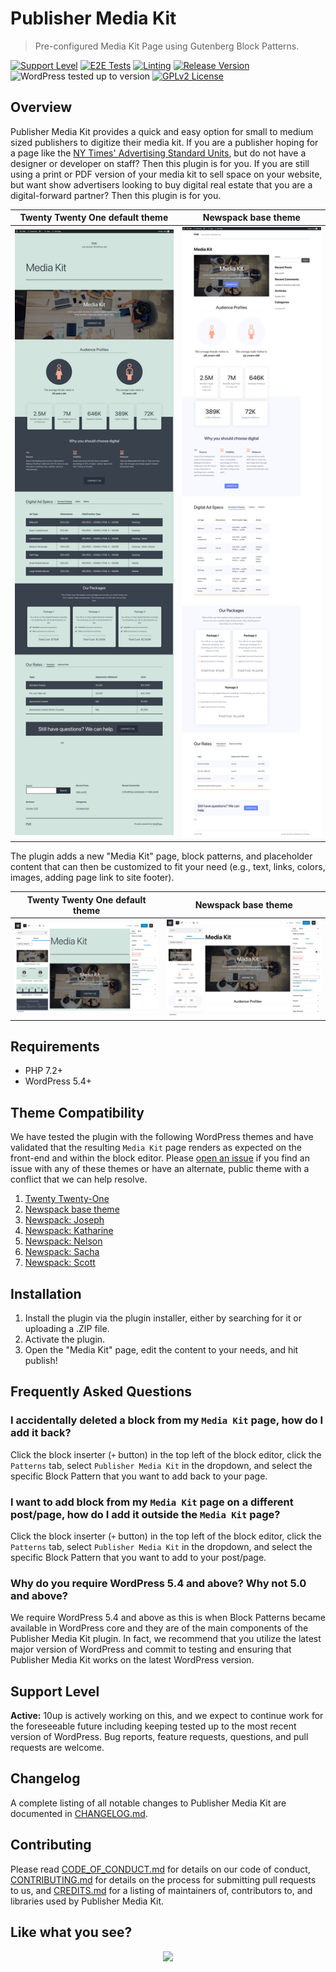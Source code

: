 # Publisher Media Kit

> Pre-configured Media Kit Page using Gutenberg Block Patterns.

[![Support Level](https://img.shields.io/badge/support-active-green.svg)](#support-level) [![E2E Tests](https://github.com/10up/publisher-media-kit/actions/workflows/cypress.yml/badge.svg)](https://github.com/10up/publisher-media-kit/actions/workflows/cypress.yml) [![Linting](https://github.com/10up/publisher-media-kit/actions/workflows/lint.yml/badge.svg)](https://github.com/10up/publisher-media-kit/actions/workflows/lint.yml) [![Release Version](https://img.shields.io/github/release/10up/publisher-media-kit.svg)](https://github.com/10up/publisher-media-kit/releases/latest) ![WordPress tested up to version](https://img.shields.io/badge/WordPress-v5.8%20tested-success.svg) [![GPLv2 License](https://img.shields.io/github/license/10up/publisher-media-kit.svg)](https://github.com/10up/publisher-media-kit/blob/develop/LICENSE.md)

## Overview

Publisher Media Kit provides a quick and easy option for small to medium sized publishers to digitize their media kit.  If you are a publisher hoping for a page like the [NY Times' Advertising Standard Units](https://nytmediakit.com/standard-units), but do not have a designer or developer on staff?  Then this plugin is for you.  If you are still using a print or PDF version of your media kit to sell space on your website, but want show advertisers looking to buy digital real estate that you are a digital-forward partner?  Then this plugin is for you.

Twenty Twenty One default theme | Newspack base theme
------------- | -----------------
[![Media Kit page on frontend of site running the Twenty Twenty One default theme.](.wordpress-org/screenshot-2.png)](.wordpress-org/screenshot-2.png) | [![Media Kit page on frontend of site running the Newspack base theme.](.wordpress-org/screenshot-4.png)](.wordpress-org/screenshot-4.png)

The plugin adds a new "Media Kit" page, block patterns, and placeholder content that can then be customized to fit your need (e.g., text, links, colors, images, adding page link to site footer).

Twenty Twenty One default theme | Newspack base theme
------------- | -----------------
[![View of block patterns and placeholder content within the block editor running the Twenty Twenty One default theme.](.wordpress-org/screenshot-1.png)](.wordpress-org/screenshot-1.png) | [![View of block patterns and placeholder content within the block editor running the Newspack base theme.](.wordpress-org/screenshot-3.png)](.wordpress-org/screenshot-3.png)

## Requirements

* PHP 7.2+
* WordPress 5.4+ 

## Theme Compatibility

We have tested the plugin with the following WordPress themes and have validated that the resulting `Media Kit` page renders as expected on the front-end and within the block editor.  Please [open an issue](https://github.com/10up/publisher-media-kit/issues/new/choose) if you find an issue with any of these themes or have an alternate, public theme with a conflict that we can help resolve.

1. [Twenty Twenty-One](https://wordpress.org/themes/twentytwentyone/)
1. [Newspack base theme](https://github.com/Automattic/newspack-theme)
1. [Newspack: Joseph](https://github.com/Automattic/newspack-theme)
1. [Newspack: Katharine](https://github.com/Automattic/newspack-theme)
1. [Newspack: Nelson](https://github.com/Automattic/newspack-theme)
1. [Newspack: Sacha](https://github.com/Automattic/newspack-theme)
1. [Newspack: Scott](https://github.com/Automattic/newspack-theme)

## Installation

1. Install the plugin via the plugin installer, either by searching for it or uploading a .ZIP file.
1. Activate the plugin.
1. Open the "Media Kit" page, edit the content to your needs, and hit publish!

## Frequently Asked Questions

### I accidentally deleted a block from my `Media Kit` page, how do I add it back?

Click the block inserter (`+` button) in the top left of the block editor, click the `Patterns` tab, select `Publisher Media Kit` in the dropdown, and select the specific Block Pattern that you want to add back to your page.

### I want to add block from my `Media Kit` page on a different post/page, how do I add it outside the `Media Kit` page?

Click the block inserter (`+` button) in the top left of the block editor, click the `Patterns` tab, select `Publisher Media Kit` in the dropdown, and select the specific Block Pattern that you want to add to your post/page.

### Why do you require WordPress 5.4 and above?  Why not 5.0 and above?

We require WordPress 5.4 and above as this is when Block Patterns became available in WordPress core and they are of the main components of the Publisher Media Kit plugin.  In fact, we recommend that you utilize the latest major version of WordPress and commit to testing and ensuring that Publisher Media Kit works on the latest WordPress version.

## Support Level

**Active:** 10up is actively working on this, and we expect to continue work for the foreseeable future including keeping tested up to the most recent version of WordPress.  Bug reports, feature requests, questions, and pull requests are welcome.

## Changelog

A complete listing of all notable changes to Publisher Media Kit are documented in [CHANGELOG.md](https://github.com/10up/publisher-media-kit/blob/develop/CHANGELOG.md).

## Contributing

Please read [CODE_OF_CONDUCT.md](https://github.com/10up/publisher-media-kit/blob/develop/CODE_OF_CONDUCT.md) for details on our code of conduct, [CONTRIBUTING.md](https://github.com/10up/publisher-media-kit/blob/develop/CONTRIBUTING.md) for details on the process for submitting pull requests to us, and [CREDITS.md](https://github.com/10up/publisher-media-kit/blob/develop/CREDITS.md) for a listing of maintainers of, contributors to, and libraries used by Publisher Media Kit.

## Like what you see?

<p align="center">
<a href="http://10up.com/contact/"><img src="https://10up.com/uploads/2016/10/10up-Github-Banner.png" width="850"></a>
</p>
